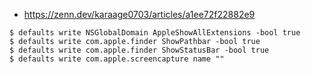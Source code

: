 - https://zenn.dev/karaage0703/articles/a1ee72f22882e9

```shell
$ defaults write NSGlobalDomain AppleShowAllExtensions -bool true
$ defaults write com.apple.finder ShowPathbar -bool true
$ defaults write com.apple.finder ShowStatusBar -bool true
$ defaults write com.apple.screencapture name ""
```